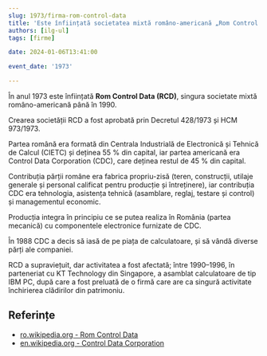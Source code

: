 ```yaml
---
slug: 1973/firma-rom-control-data
title: 'Este înființată societatea mixtă româno-americană „Rom Control Data” (RCD)'
authors: [ilg-ul]
tags: [firme]

date: 2024-01-06T13:41:00

event_date: '1973'

---
```


În anul 1973 este înființată **Rom Control Data (RCD)**, singura societate mixtă româno-americană până în 1990.

<!-- truncate -->

Crearea societății RCD a fost aprobată prin Decretul 428/1973 și HCM 973/1973.

Partea română era formată din Centrala Industrială de Electronică și
Tehnică de Calcul (CIETC) și deținea 55 % din capital, iar partea
americană era Control Data Corporation (CDC), care deținea restul
de 45 % din capital.

Contribuția părții române era fabrica propriu-zisă (teren, construcții,
utilaje generale și personal calificat pentru producție și întreținere),
iar contribuția CDC era tehnologia, asistența tehnică (asamblare,
reglaj, testare și control) și managementul economic.

Producția integra în principiu ce se putea realiza în România
(partea mecanică) cu componentele electronice furnizate de CDC.

În 1988 CDC a decis să iasă de pe piața de calculatoare, și să vândă
diverse părți ale companiei.

RCD a supraviețuit, dar activitatea a fost afectată; între
1990–1996, în parteneriat cu KT Technology din Singapore,
a asamblat calculatoare de tip IBM PC, după care
a fost preluată de o firmă care are ca singură activitate
închirierea clădirilor din patrimoniu.

## Referințe

- [ro.wikipedia.org - Rom Control Data](https://ro.wikipedia.org/wiki/Rom_Control_Data_SRL)
- [en.wikipedia.org - Control Data Corporation](https://en.wikipedia.org/wiki/Control_Data_Corporation)
